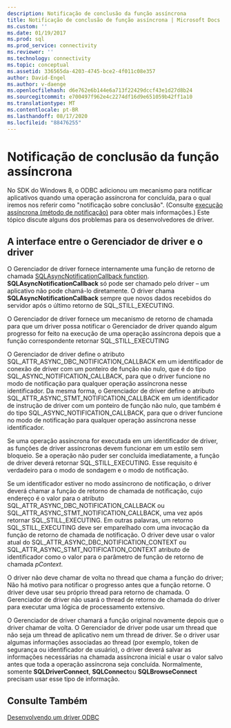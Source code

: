 ```yaml
---
description: Notificação de conclusão da função assíncrona
title: Notificação de conclusão de função assíncrona | Microsoft Docs
ms.custom: ''
ms.date: 01/19/2017
ms.prod: sql
ms.prod_service: connectivity
ms.reviewer: ''
ms.technology: connectivity
ms.topic: conceptual
ms.assetid: 336565da-4203-4745-bce2-4f011c08e357
author: David-Engel
ms.author: v-daenge
ms.openlocfilehash: d6e762e6b144e6a713f22429dccf43e1d27d8b24
ms.sourcegitcommit: e700497f962e4c2274df16d9e651059b42ff1a10
ms.translationtype: MT
ms.contentlocale: pt-BR
ms.lasthandoff: 08/17/2020
ms.locfileid: "88476255"
---
```

# <a name="notification-of-asynchronous-function-completion"></a>Notificação de conclusão da função assíncrona
No SDK do Windows 8, o ODBC adicionou um mecanismo para notificar aplicativos quando uma operação assíncrona for concluída, para o qual iremos nos referir como "notificação sobre conclusão". (Consulte [execução assíncrona (método de notificação)](../../../odbc/reference/develop-app/asynchronous-execution-notification-method.md) para obter mais informações.) Este tópico discute alguns dos problemas para os desenvolvedores de driver.  
  
## <a name="the-interface-between-the-driver-manager-and-driver"></a>A interface entre o Gerenciador de driver e o driver  
 O Gerenciador de driver fornece internamente uma função de retorno de chamada [SQLAsyncNotificationCallback function](../../../odbc/reference/develop-driver/sqlasyncnotificationcallback-function.md). **SQLAsyncNotificationCallback** só pode ser chamado pelo driver – um aplicativo não pode chamá-lo diretamente. O driver chama **SQLAsyncNotificationCallback** sempre que novos dados recebidos do servidor após o último retorno de SQL_STILL_EXECUTING.  
  
 O Gerenciador de driver fornece um mecanismo de retorno de chamada para que um driver possa notificar o Gerenciador de driver quando algum progresso for feito na execução de uma operação assíncrona depois que a função correspondente retornar SQL_STILL_EXECUTING  
  
 O Gerenciador de driver define o atributo SQL_ATTR_ASYNC_DBC_NOTIFICATION_CALLBACK em um identificador de conexão de driver com um ponteiro de função não nulo, que é do tipo SQL_ASYNC_NOTIFICATION_CALLBACK, para que o driver funcione no modo de notificação para qualquer operação assíncrona nesse identificador. Da mesma forma, o Gerenciador de driver define o atributo SQL_ATTR_ASYNC_STMT_NOTIFICATION_CALLBACK em um identificador de instrução de driver com um ponteiro de função não nulo, que também é do tipo SQL_ASYNC_NOTIFICATION_CALLBACK, para que o driver funcione no modo de notificação para qualquer operação assíncrona nesse identificador.  
  
 Se uma operação assíncrona for executada em um identificador de driver, as funções de driver assíncronas devem funcionar em um estilo sem bloqueio. Se a operação não puder ser concluída imediatamente, a função de driver deverá retornar SQL_STILL_EXECUTING. Esse requisito é verdadeiro para o modo de sondagem e o modo de notificação.  
  
 Se um identificador estiver no modo assíncrono de notificação, o driver deverá chamar a função de retorno de chamada de notificação, cujo endereço é o valor para o atributo SQL_ATTR_ASYNC_DBC_NOTIFICATION_CALLBACK ou SQL_ATTR_ASYNC_STMT_NOTIFICATION_CALLBACK, uma vez após retornar SQL_STILL_EXECUTING. Em outras palavras, um retorno SQL_STILL_EXECUTING deve ser emparelhado com uma invocação da função de retorno de chamada de notificação. O driver deve usar o valor atual do SQL_ATTR_ASYNC_DBC_NOTIFICATION_CONTEXT ou SQL_ATTR_ASYNC_STMT_NOTIFICATION_CONTEXT atributo de identificador como o valor para o parâmetro de função de retorno de chamada *pContext*.  
  
 O driver não deve chamar de volta no thread que chama a função do driver; Não há motivo para notificar o progresso antes que a função retorne. O driver deve usar seu próprio thread para retorno de chamada. O Gerenciador de driver não usará o thread de retorno de chamada do driver para executar uma lógica de processamento extensivo.  
  
 O Gerenciador de driver chamará a função original novamente depois que o driver chamar de volta. O Gerenciador de driver pode usar um thread que não seja um thread de aplicativo nem um thread de driver. Se o driver usar algumas informações associadas ao thread (por exemplo, token de segurança ou identificador de usuário), o driver deverá salvar as informações necessárias na chamada assíncrona inicial e usar o valor salvo antes que toda a operação assíncrona seja concluída. Normalmente, somente **SQLDriverConnect**, **SQLConnect**ou **SQLBrowseConnect** precisam usar esse tipo de informação.  
  
## <a name="see-also"></a>Consulte Também  
 [Desenvolvendo um driver ODBC](../../../odbc/reference/develop-driver/developing-an-odbc-driver.md)
